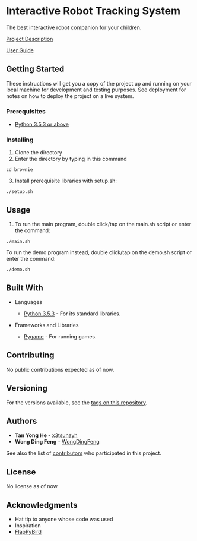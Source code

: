 # Interactive Robot Tracking System

The best interactive robot companion for your children.  

[Project Description](docs/PROJECT.md)  

[User Guide](docs/UserGuide.md)  


## Getting Started

These instructions will get you a copy of the project up and running on your local machine for development and testing purposes. See deployment for notes on how to deploy the project on a live system.

### Prerequisites

* [Python 3.5.3 or above](https://www.python.org/)

### Installing

1. Clone the directory
2. Enter the directory by typing in this command

```
cd brownie
```

3. Install prerequisite libraries with setup.sh:

```
./setup.sh
```

## Usage

1. To run the main program, double click/tap on the main.sh script or enter the command:
```
./main.sh
```

To run the demo program instead, double click/tap on the demo.sh script or enter the command:
```
./demo.sh
```


## Built With

* Languages
    * [Python 3.5.3](https://www.python.org/) - For its standard libraries.

* Frameworks and Libraries
    * [Pygame](https://www.pygame.org/news) - For running games.


## Contributing

No public contributions expected as of now.

## Versioning

For the versions available, see the [tags on this repository](https://github.com/x3tsunayh/brownie/tags). 

## Authors

* **Tan Yong He** - [x3tsunayh](https://github.com/x3tsunayh)
* **Wong Ding Feng** - [WongDingFeng](https://github.com/WongDingFeng)

See also the list of [contributors](https://github.com/x3tsunayh/brownie/contributors) who participated in this project.

## License

No license as of now.

## Acknowledgments

* Hat tip to anyone whose code was used
* Inspiration
* [FlapPyBird](https://github.com/sourabhv/FlapPyBird)